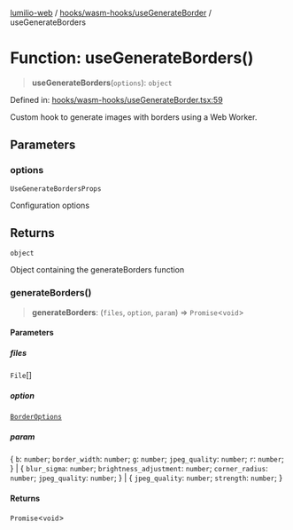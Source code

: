 [lumilio-web](../../../../modules.md) / [hooks/wasm-hooks/useGenerateBorder](../index.md) / useGenerateBorders

# Function: useGenerateBorders()

> **useGenerateBorders**(`options`): `object`

Defined in: [hooks/wasm-hooks/useGenerateBorder.tsx:59](https://github.com/EdwinZhanCN/Lumilio-Photos/blob/87d62aab38919e216231c72a6e5a6bce24754b5d/web/src/hooks/wasm-hooks/useGenerateBorder.tsx#L59)

Custom hook to generate images with borders using a Web Worker.

## Parameters

### options

`UseGenerateBordersProps`

Configuration options

## Returns

`object`

Object containing the generateBorders function

### generateBorders()

> **generateBorders**: (`files`, `option`, `param`) => `Promise`\<`void`\>

#### Parameters

##### files

`File`[]

##### option

[`BorderOptions`](../type-aliases/BorderOptions.md)

##### param

\{ `b`: `number`; `border_width`: `number`; `g`: `number`; `jpeg_quality`: `number`; `r`: `number`; \} | \{ `blur_sigma`: `number`; `brightness_adjustment`: `number`; `corner_radius`: `number`; `jpeg_quality`: `number`; \} | \{ `jpeg_quality`: `number`; `strength`: `number`; \}

#### Returns

`Promise`\<`void`\>
